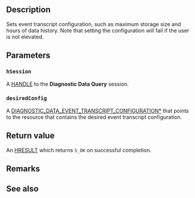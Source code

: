 ## Description

Sets event transcript configuration, such as maximum storage size and hours of data history. Note that setting the configuration will fail if the user is not elevated.

## Parameters

### `hSession`

A [HANDLE](https://learn.microsoft.com/windows/win32/winprog/windows-data-types) to the **Diagnostic Data Query** session.

### `desiredConfig`

A [DIAGNOSTIC_DATA_EVENT_TRANSCRIPT_CONFIGURATION\*](https://learn.microsoft.com/windows/win32/api/diagnosticdataquerytypes/ns-diagnosticdataquerytypes-diagnostic_data_event_transcript_configuration) that points to the resource that contains the desired event transcript configuration.

## Return value

An [HRESULT](https://learn.microsoft.com/windows/win32/com/structure-of-com-error-codes) which returns `S_OK` on successful completion.

## Remarks

## See also